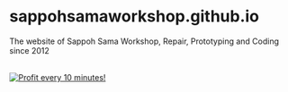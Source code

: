 # sappohsamaworkshop.github.io
The website of Sappoh Sama Workshop, Repair, Prototyping and Coding since 2012



</BR>

<a href="https://golden-farm.biz/?r=1673249" target="_blank">
<img src="https://golden-farm.biz/images/promo/en/728x90.gif"
alt="Profit every 10 minutes!"></a>

